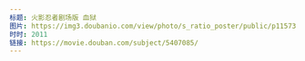 ```yaml
---
标题: 火影忍者剧场版 血狱
图片: https://img3.doubanio.com/view/photo/s_ratio_poster/public/p1157300597.jpg
时时: 2011
链接: https://movie.douban.com/subject/5407085/
---
```

